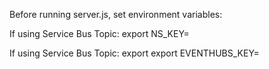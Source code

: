 Before running server.js, set environment variables:

If using Service Bus Topic: export NS_KEY=<Service Bus namespace Access Key>

If using Service Bus Topic: export export EVENTHUBS_KEY=<Event Hubs Access Key>